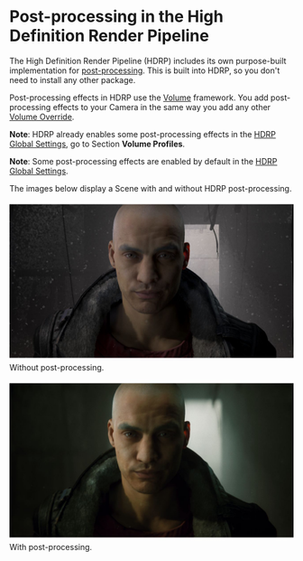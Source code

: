 # Post-processing in the High Definition Render Pipeline

The High Definition Render Pipeline (HDRP) includes its own purpose-built implementation for [post-processing](https://docs.unity3d.com/Manual/PostProcessingOverview.html). This is built into HDRP, so you don't need to install any other package.

Post-processing effects in HDRP use the [Volume](Volumes.md) framework. You add post-processing effects to your Camera in the same way you add any other [Volume Override](Volume-Components.md).

**Note**: HDRP already enables some post-processing effects in the [HDRP Global Settings](Default-Settings-Window.md), go to Section **Volume Profiles**.

**Note**: Some post-processing effects are enabled by default in the [HDRP Global Settings](Default-Settings-Window.md#volume-profiles).

The images below display a Scene with and without HDRP post-processing.

![](Images/PostProcessingMain1.png)
Without post-processing.

![](Images/PostProcessingMain2.png)
With post-processing.
